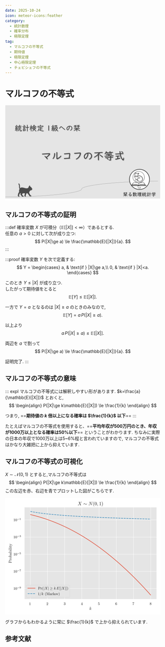 ```yaml
---
date: 2025-10-24
icon: meteor-icons:feather
category:
  - 統計数理
  - 確率分布
  - 極限定理
tag:
  - マルコフの不等式
  - 期待値
  - 極限定理
  - 中心極限定理
  - チェビシェフの不等式
---
```


# マルコフの不等式

<div style="display: flex; gap: 10px; justify-content: center;">
  <img src="/assets/images/probability_distribution/markov/thumbnail.png" style="max-width: 100%; height: auto;">
</div>

## マルコフの不等式の証明

:::def
確率変数 $X$ が可積分（$\mathbb{E}[|X|]<\infty$）であるとする.  
任意の $a>0$ に対して次が成り立つ:
$$
P(|X|\ge a) \le \frac{\mathbb{E}[|X|]}{a}.
$$
:::

:::proof
確率変数 $Y$ を次で定義する:
$$
Y =
\begin{cases}
a, & \text{if } |X|\ge a,\\
0, & \text{if } |X|<a.
\end{cases}
$$

このとき $Y \le |X|$ が成り立つ.  
したがって期待値をとると
$$
\mathbb{E}[Y] \le \mathbb{E}[|X|].
$$

一方で $Y=a$ となるのは $|X|\ge a$ のときのみなので,
$$
\mathbb{E}[Y] = a\,P(|X|\ge a).
$$

以上より
$$
a\,P(|X|\ge a) \le \mathbb{E}[|X|].
$$

両辺を $a$ で割って
$$
P(|X|\ge a) \le \frac{\mathbb{E}[|X|]}{a}.
$$

証明完了.
:::

## マルコフの不等式の意味
::: expl
マルコフの不等式には解釈しやすい形があります. $k=\frac{a}{\mathbb{E}[|X|]}$ とおくと,
$$
\begin{align}
P(|X|\ge k\mathbb{E}[|X|]) \le \frac{1}{k}
\end{align}
$$

つまり,  ==**期待値の $k$ 倍以上になる確率は $\frac{1}{k}$ 以下**==
:::

たとえばマルコフの不等式を使用すると、==**平均年収が500万円のとき、年収が1000万以上となる確率は50%以下**== ということがわかります.
ちなみに実際の日本の年収で1000万以上は5~6%程と言われていますので, マルコフの不等式はかなり大雑把に上から抑えています.

## マルコフの不等式の可視化
$X \sim \mathcal{N}(0,1)$ とすると,マルコフの不等式は
$$
\begin{align}
P(|X|\ge k\mathbb{E}[|X|]) \le \frac{1}{k}
\end{align}
$$
この左辺を赤、右辺を青でプロットした図がこちらです.

<div style="display: flex; gap: 10px; justify-content: center;">
  <img src="/assets/images/probability_distribution/markov/markov.png" style="max-width: 100%; height: auto;">
</div>

グラフからもわかるように常に $\frac{1}{k}$ で上から抑えられています.

## 参考文献
<AffiliateBook id="takemura_gen_stats"/>